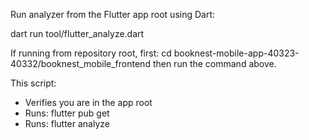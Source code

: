 Run analyzer from the Flutter app root using Dart:

dart run tool/flutter_analyze.dart

If running from repository root, first:
cd booknest-mobile-app-40323-40332/booknest_mobile_frontend
then run the command above.

This script:
- Verifies you are in the app root
- Runs: flutter pub get
- Runs: flutter analyze

